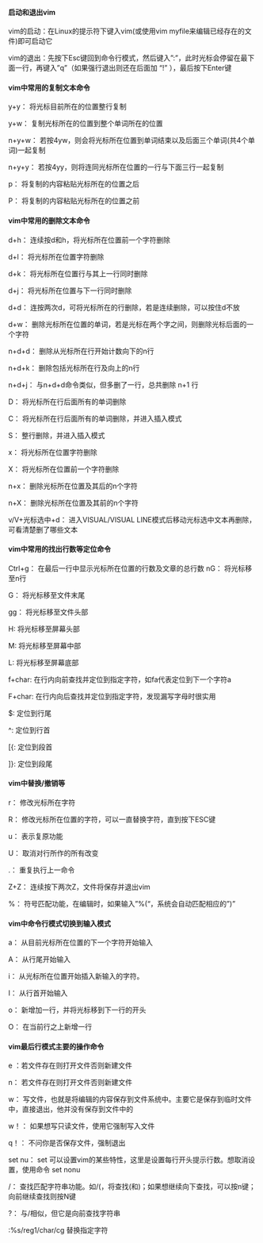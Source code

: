 #### 启动和退出vim

vim的启动：在Linux的提示符下键入vim(或使用vim myfile来编辑已经存在的文件)即可启动它

vim的退出：先按下Esc键回到命令行模式，然后键入”:”，此时光标会停留在最下面一行，再键入”q”（如果强行退出则还在后面加 “!” ），最后按下Enter键

#### vim中常用的复制文本命令

y+y： 将光标目前所在的位置整行复制

y+w： 复制光标所在的位置到整个单词所在的位置

n+y+w： 若按4yw，则会将光标所在位置到单词结束以及后面三个单词(共4个单词)一起复制

n+y+y： 若按4yy，则将连同光标所在位置的一行与下面三行一起复制

p： 将复制的内容粘贴光标所在的位置之后

P： 将复制的内容粘贴光标所在的位置之前

#### vim中常用的删除文本命令

d+h： 连续按d和h，将光标所在位置前一个字符删除

d+l： 将光标所在位置字符删除

d+k： 将光标所在位置行与其上一行同时删除

d+j： 将光标所在位置与下一行同时删除

d+d： 连按两次d，可将光标所在的行删除，若是连续删除，可以按住d不放

d+w： 删除光标所在位置的单词，若是光标在两个字之间，则删除光标后面的一个字符

n+d+d： 删除从光标所在行开始计数向下的n行

n+d+k： 删除包括光标所在行及向上的n行

n+d+j： 与n+d+d命令类似，但多删了一行，总共删除 n+1 行

D： 将光标所在行后面所有的单词删除

C： 将光标所在行后面所有的单词删除，并进入插入模式

S： 整行删除，并进入插入模式

x： 将光标所在位置字符删除

X： 将光标所在位置前一个字符删除

n+x： 删除光标所在位置及其后的n个字符

n+X： 删除光标所在位置及其前的n个字符

v/V+光标选中+d： 进入VISUAL/VISUAL LINE模式后移动光标选中文本再删除，可看清楚删了哪些文本

#### vim中常用的找出行数等定位命令

Ctrl+g： 在最后一行中显示光标所在位置的行数及文章的总行数
nG： 将光标移至n行

G： 将光标移至文件末尾

gg： 将光标移至文件头部

H: 将光标移至屏幕头部

M: 将光标移至屏幕中部

L: 将光标移至屏幕底部

f+char: 在行内向前查找并定位到指定字符，如fa代表定位到下一个字符a

F+char: 在行内向后查找并定位到指定字符，发现漏写字母时很实用

$: 定位到行尾

^: 定位到行首

[{: 定位到段首

]}: 定位到段尾
#### vim中替换/撤销等
r： 修改光标所在字符

R： 修改光标所在位置的字符，可以一直替换字符，直到按下ESC键

u： 表示复原功能

U： 取消对行所作的所有改变

.： 重复执行上一命令

Z+Z： 连续按下两次Z，文件将保存并退出vim

%： 符号匹配功能，在编辑时，如果输入”%(“，系统会自动匹配相应的”)”

#### vim中命令行模式切换到输入模式

a： 从目前光标所在位置的下一个字符开始输入

A： 从行尾开始输入

i： 从光标所在位置开始插入新输入的字符。

I： 从行首开始输入

o： 新增加一行，并将光标移到下一行的开头

O： 在当前行之上新增一行

#### vim最后行模式主要的操作命令

e ：若文件存在则打开文件否则新建文件

n： 若文件存在则打开文件否则新建文件

w： 写文件，也就是将编辑的内容保存到文件系统中。主要它是保存到临时文件中，直接退出，他并没有保存到文件中的

w！： 如果想写只读文件，使用它强制写入文件

q！： 不问你是否保存文件，强制退出

set nu： set 可以设置vim的某些特性，这里是设置每行开头提示行数。想取消设置，使用命令 set nonu

/： 查找匹配字符串功能。如/(，将查找(和)；如果想继续向下查找，可以按n键；向前继续查找则按N键

?： 与/相似，但它是向前查找字符串

:%s/reg1/char/cg 替换指定字符
